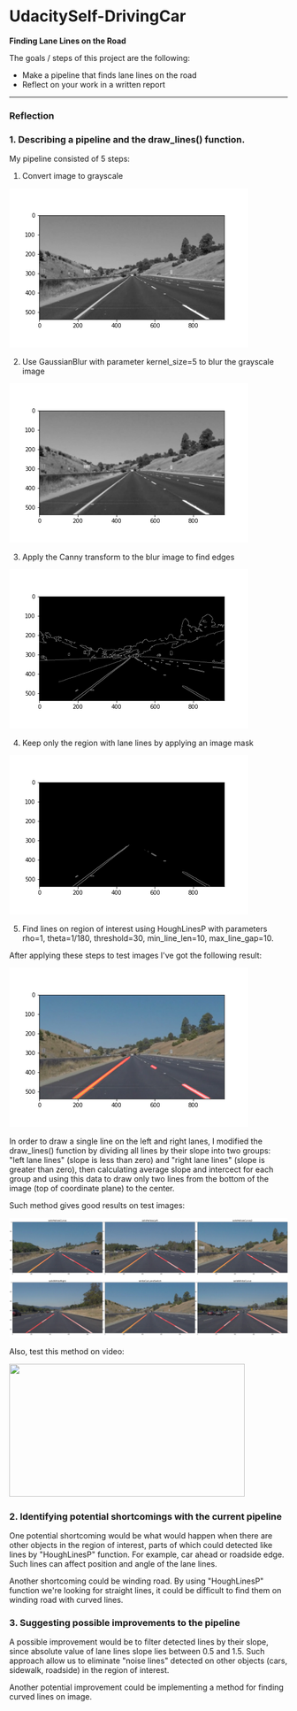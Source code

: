# UdacitySelf-DrivingCar

**Finding Lane Lines on the Road**

The goals / steps of this project are the following:
* Make a pipeline that finds lane lines on the road
* Reflect on your work in a written report

[image2]: ./images_for_report/extrapolated_lines.png "Test my my pipeline on test images"
[image3]: ./images_for_report/test_on_video.gif "Test my my pipeline on test video"

---

### Reflection

### 1. Describing a pipeline and the draw_lines() function.

My pipeline consisted of 5 steps:
1. Convert image to grayscale

![grayscale_image](/images_for_report/gray.png)

2. Use GaussianBlur with parameter kernel_size=5 to blur the grayscale image

![blured_image](/images_for_report/blur.png)

3. Apply the Canny transform to the blur image to find edges

![edges](/images_for_report/edges.png)

4. Keep only the region with lane lines by applying an image mask

![region_of_interest](/images_for_report/region.png)

5. Find lines on region of interest using HoughLinesP with parameters rho=1, theta=1/180, threshold=30, min_line_len=10, max_line_gap=10.

After applying these steps to test images I've got the following result:

![pipeline_result](/images_for_report/image_with_lines.png)


In order to draw a single line on the left and right lanes, I modified the draw_lines() function by dividing all lines by their slope into two groups: "left lane lines" (slope is less than zero) and "right lane lines" (slope is greater than zero), then calculating average slope and intercect for each group and using this data to draw only two lines from the bottom of the image (top of coordinate plane) to the center.

Such method gives good results on test images:

![test on image][image2]

Also, test this method on video:

<img src="./images_for_report/test_on_video.gif" width="426" height="240" />

### 2. Identifying potential shortcomings with the current pipeline


One potential shortcoming would be what would happen when there are other objects in the region of interest, parts of which could detected like lines by "HoughLinesP" function. For example, car ahead or roadside edge. Such lines can affect position and angle of the lane lines.

Another shortcoming could be winding road. By using "HoughLinesP" function we're looking for straight lines, it could be difficult to find them on winding road with curved lines.


### 3. Suggesting possible improvements to the pipeline

A possible improvement would be to filter detected lines by their slope, since absolute value of lane lines slope lies between 0.5 and 1.5. Such approach allow us to eliminate "noise lines" detected on other objects (cars, sidewalk, roadside) in the region of interest. 

Another potential improvement could be implementing a method for finding curved lines on image.
